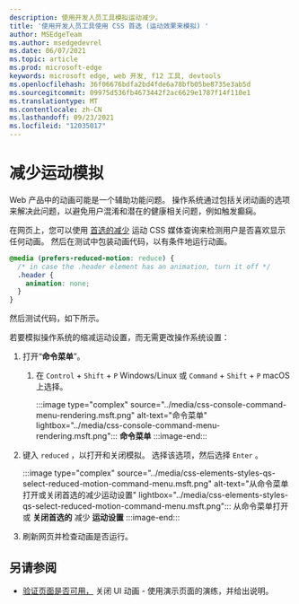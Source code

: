 ```yaml
---
description: 使用开发人员工具模拟运动减少。
title: '使用开发人员工具使用 CSS 首选 (运动效果来模拟) '
author: MSEdgeTeam
ms.author: msedgedevrel
ms.date: 06/07/2021
ms.topic: article
ms.prod: microsoft-edge
keywords: microsoft edge, web 开发, f12 工具, devtools
ms.openlocfilehash: 36f06676bdfa2bd4fde6a78bfb05be8735e3ab5d
ms.sourcegitcommit: 09975d536fb4673442f2ac6629e1787f14f110e1
ms.translationtype: MT
ms.contentlocale: zh-CN
ms.lasthandoff: 09/23/2021
ms.locfileid: "12035017"
---
```

# <a name="reduced-motion-simulation"></a>减少运动模拟

Web 产品中的动画可能是一个辅助功能问题。  操作系统通过包括关闭动画的选项来解决此问题，以避免用户混淆和潜在的健康相关问题，例如触发癫痫。

在网页上，您可以使用 [首选的减少][MDNPrefersReducedMotion] 运动 CSS 媒体查询来检测用户是否喜欢显示任何动画。  然后在测试中包装动画代码，以有条件地运行动画。

```css
@media (prefers-reduced-motion: reduce) {
  /* in case the .header element has an animation, turn it off */
  .header {
    animation: none;
  }
}
```

然后测试代码，如下所示。

若要模拟操作系统的缩减运动设置，而无需更改操作系统设置：

1.  打开“**命令菜单**”。
    1.  在 `Control` + `Shift` + `P` Windows/Linux 或 `Command` + `Shift` + `P` macOS 上选择。

        :::image type="complex" source="../media/css-console-command-menu-rendering.msft.png" alt-text="命令菜单" lightbox="../media/css-console-command-menu-rendering.msft.png":::
           **命令菜单**
        :::image-end:::

1.  键入 `reduced` ，以打开和关闭模拟。  选择该选项，然后选择 `Enter` 。

    :::image type="complex" source="../media/css-elements-styles-qs-select-reduced-motion-command-menu.msft.png" alt-text="从命令菜单打开或关闭首选的减少运动设置" lightbox="../media/css-elements-styles-qs-select-reduced-motion-command-menu.msft.png":::
       从命令菜单打开或 **关闭首选的** 减少 **运动设置**
    :::image-end:::

1.  刷新网页并检查动画是否运行。


<!-- ====================================================================== -->
## <a name="see-also"></a>另请参阅

* [验证页面是否可用，](test-reduced-ui-motion.md) 关闭 UI 动画 - 使用演示页面的演练，并给出说明。


<!-- links -->
[DevtoolsIndex]: ../index.md "Microsoft Edge (Chromium) 开发人员工具 | Microsoft Docs"
[MDNPrefersReducedMotion]: https://developer.mozilla.org/docs/Web/CSS/@media/prefers-reduced-motion "prefers-reduced-motion |MDN"
